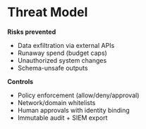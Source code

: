# Threat Model

**Risks prevented**
- Data exfiltration via external APIs
- Runaway spend (budget caps)
- Unauthorized system changes
- Schema-unsafe outputs

**Controls**
- Policy enforcement (allow/deny/approval)
- Network/domain whitelists
- Human approvals with identity binding
- Immutable audit + SIEM export